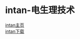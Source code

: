 # intan-电生理技术
[intan主页](http://intantech.com/index.html)  
[intan下载](http://intantech.com/downloads.html)  

